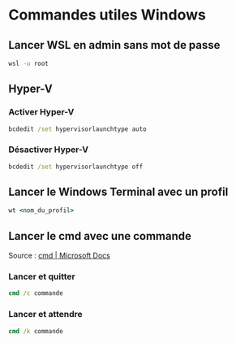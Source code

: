 # Commandes utiles Windows 

## Lancer WSL en admin sans mot de passe 
```cmd 
wsl -u root 
```

## Hyper-V
### Activer Hyper-V 
```cmd
bcdedit /set hypervisorlaunchtype auto 
```

### Désactiver Hyper-V
```cmd
bcdedit /set hypervisorlaunchtype off
```

## Lancer le Windows Terminal avec un profil 
```cmd
wt <nom_du_profil>
```

## Lancer le cmd avec une commande 
Source : [cmd | Microsoft Docs](https://docs.microsoft.com/fr-fr/windows-server/administration/windows-commands/cmd)
### Lancer et quitter 
```cmd
cmd /c commande
```
### Lancer et attendre 
```cmd
cmd /k commande
```